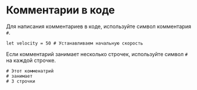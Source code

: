 # Комментарии в коде

Для написания комментариев в коде, используйте символ комментария `#`.

```
let velocity = 50 # Устанавливаем начальную скорость
```

Если комментарий занимает несколько строчек, используйте символ `#` на каждой строчке.

```
# Этот комменатрий
# занимает
# 3 строчки
```